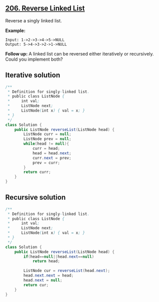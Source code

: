 ## [206. Reverse Linked List](https://leetcode.com/problems/reverse-linked-list/)
 
Reverse a singly linked list.

**Example:**
```
Input: 1->2->3->4->5->NULL
Output: 5->4->3->2->1->NULL
```

**Follow up:**
A linked list can be reversed either iteratively or recursively. Could you implement both?

## Iterative solution

```java
/**
 * Definition for singly-linked list.
 * public class ListNode {
 *     int val;
 *     ListNode next;
 *     ListNode(int x) { val = x; }
 * }
 */
class Solution {
    public ListNode reverseList(ListNode head) {
        ListNode curr = null;
        ListNode prev = null;
        while(head != null){
            curr = head;
            head = head.next;
            curr.next = prev;
            prev = curr;
        }
        return curr;
    }
}
```

## Recursive solution

```java
/**
 * Definition for singly-linked list.
 * public class ListNode {
 *     int val;
 *     ListNode next;
 *     ListNode(int x) { val = x; }
 * }
 */
class Solution {
    public ListNode reverseList(ListNode head) {
        if(head==null||head.next==null)
            return head;
        
        ListNode cur = reverseList(head.next);
        head.next.next = head;
        head.next = null;        
        return cur;
    }
}
```